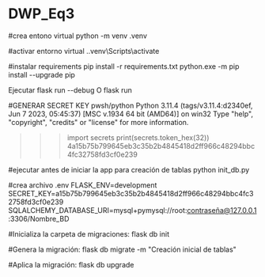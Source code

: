 # DWP_Eq3
 
#crea entono virtual 
 python -m venv .venv       

 #activar entorno virtual
  .\.venv\Scripts\activate   

  #instalar requirements
  pip install -r requirements.txt 
  python.exe -m pip install --upgrade pip  


Ejecutar
  flask run --debug
         O
  flask run
  
  #GENERAR SECRET KEY
   pwsh/python
Python 3.11.4 (tags/v3.11.4:d2340ef, Jun  7 2023, 05:45:37) [MSC v.1934 64 bit (AMD64)] on win32
Type "help", "copyright", "credits" or "license" for more information.
>>> import secrets
>>> print(secrets.token_hex(32))
4a15b75b799645eb3c35b2b4845418d2ff966c48294bbc4fc32758fd3cf0e239


#ejecutar antes de iniciar la app para creación de tablas
python init_db.py

#crea archivo .env 
FLASK_ENV=development
SECRET_KEY=a15b75b799645eb3c35b2b4845418d2ff966c48294bbc4fc32758fd3cf0e239
SQLALCHEMY_DATABASE_URI=mysql+pymysql://root:contraseña@127.0.0.1:3306/Nombre_BD

#Inicializa la carpeta de migraciones:
flask db init

#Genera la migración:
flask db migrate -m "Creación inicial de tablas"

#Aplica la migración:
flask db upgrade

